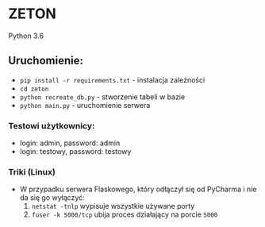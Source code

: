 # ZETON

Python 3.6

## Uruchomienie:
- `pip install -r requirements.txt` - instalacja zależności
- `cd zeton`
- `python recreate_db.py` - stworzenie tabeli w bazie
- `python main.py` - uruchomienie serwera


### Testowi użytkownicy:
- login: admin, password: admin
- login: testowy, password: testowy


### Triki (Linux)
- W przypadku serwera Flaskowego, który odłączył się od PyCharma i nie da się go wyłączyć:
    1. `netstat -tnlp` wypisuje wszystkie używane porty
    2. `fuser -k 5000/tcp` ubija proces działający na porcie `5000`
